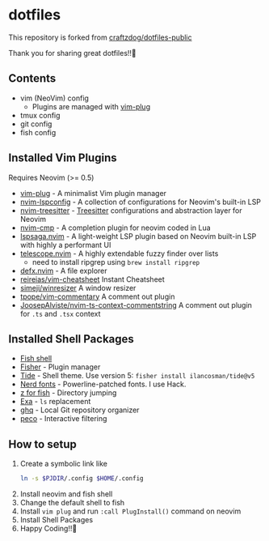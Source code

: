 # dotfiles
This repository is forked from [craftzdog/dotfiles-public](https://github.com/craftzdog/dotfiles-public)

Thank you for sharing great dotfiles!!🌈

## Contents

- vim (NeoVim) config
  - Plugins are managed with [vim-plug](https://github.com/junegunn/vim-plug)
- tmux config
- git config
- fish config

## Installed Vim Plugins

Requires Neovim (>= 0.5)

- [vim-plug](https://github.com/junegunn/vim-plug) - A minimalist Vim plugin manager
- [nvim-lspconfig](https://github.com/neovim/nvim-lspconfig) - A collection of configurations for Neovim's built-in LSP
- [nvim-treesitter](https://github.com/nvim-treesitter/nvim-treesitter) - [Treesitter](https://github.com/tree-sitter/tree-sitter) configurations and abstraction layer for Neovim
- [nvim-cmp](https://github.com/hrsh7th/nvim-cmp) - A completion plugin for neovim coded in Lua
- [lspsaga.nvim](https://github.com/tami5/lspsaga.nvim) - A light-weight LSP plugin based on Neovim built-in LSP with highly a performant UI
- [telescope.nvim](https://github.com/nvim-telescope/telescope.nvim) - A highly extendable fuzzy finder over lists
  - need to install ripgrep using `brew install ripgrep`
- [defx.nvim](https://github.com/Shougo/defx.nvim) - A file explorer
- [reireias/vim-cheatsheet](https://github.com/reireias/vim-cheatsheet) Instant Cheatsheet
- [simeji/winresizer](https://github.com/simeji/winresizer) A window resizer
- [tpope/vim-commentary](https://github.com/tpope/vim-commentary) A comment out plugin
- [JoosepAlviste/nvim-ts-context-commentstring](https://github.com/JoosepAlviste/nvim-ts-context-commentstring#integrations) A comment out plugin for `.ts` and `.tsx` context 

## Installed Shell Packages

- [Fish shell](https://fishshell.com/)
- [Fisher](https://github.com/jorgebucaran/fisher) - Plugin manager
- [Tide](https://github.com/IlanCosman/tide) - Shell theme. Use version 5: `fisher install ilancosman/tide@v5`
- [Nerd fonts](https://github.com/ryanoasis/nerd-fonts) - Powerline-patched fonts. I use Hack.
- [z for fish](https://github.com/jethrokuan/z) - Directory jumping
- [Exa](https://the.exa.website/) - `ls` replacement
- [ghq](https://github.com/x-motemen/ghq) - Local Git repository organizer
- [peco](https://github.com/peco/peco) - Interactive filtering


## How to setup
1. Create a symbolic link like
    ``` sh
    ln -s $PJDIR/.config $HOME/.config
    ```
1. Install neovim and fish shell
1. Change the default shell to fish
1. Install `vim plug` and run `:call PlugInstall()` command on neovim
1. Install Shell Packages
1. Happy Coding!!🍻
